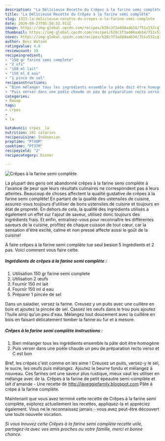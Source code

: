 ```yaml
---
description: "La Délicieuse Recette du Crêpes à la farine semi complète"
title: "La Délicieuse Recette du Crêpes à la farine semi complète"
slug: 1333-la-delicieuse-recette-du-crepes-a-la-farine-semi-complete
date: 2020-09-27T05:50:52.911Z
image: https://img-global.cpcdn.com/recipes/b20c3f3add4aab34/751x532cq70/crepes-a-la-farine-semi-complete-photo-principale-de-la-recette.jpg
thumbnail: https://img-global.cpcdn.com/recipes/b20c3f3add4aab34/751x532cq70/crepes-a-la-farine-semi-complete-photo-principale-de-la-recette.jpg
cover: https://img-global.cpcdn.com/recipes/b20c3f3add4aab34/751x532cq70/crepes-a-la-farine-semi-complete-photo-principale-de-la-recette.jpg
author: Bess Watson
ratingvalue: 4.8
reviewcount: 10
recipeingredient:
- "150 gr farine semi complete"
- "2 ufs"
- "150 ml lait"
- "150 ml d eau"
- "1 pince de sel"
recipeinstructions:
- "Bien mélanger tous les ingrédients ensemble la pâte doit être homogène"
- "Puis verser dans une poêle chaude un peu de préparation recto verso et C est bon"
categories:
- Resep
tags:
- crpes
- 
- la

katakunci: crpes  la 
nutrition: 281 calories
recipecuisine: Indonesian
preptime: "PT40M"
cooktime: "PT37M"
recipeyield: "2"
recipecategory: Dinner

---
```



![Crêpes à la farine semi complète](https://img-global.cpcdn.com/recipes/b20c3f3add4aab34/751x532cq70/crepes-a-la-farine-semi-complete-photo-principale-de-la-recette.jpg)

La plupart des gens ont abandonné crêpes à la farine semi complète à l'avance de peur que leurs résultats culinaires ne correspondent pas à leurs attentes. Beaucoup de choses affectent la qualité gustative de crêpes à la farine semi complète! En partant de la qualité des ustensiles de cuisine, assurez-vous toujours d'utiliser de bons ustensiles de cuisine et toujours en état de propreté. En dehors de cela, la qualité des ingrédients utilisés a également un effet sur l'ajout de saveur, utilisez donc toujours des ingrédients frais. Et enfin, entraînez-vous pour reconnaître les différentes saveurs de la cuisine, profitez de chaque cuisson de tout cœur, car la sensation d'être excité, calme et non pressé affecte aussi le goût de la cuisine!

<!--inarticleads1-->

À faire crêpes à la farine semi complète tue seul besion 5 Ingrédients et 2 pas. Voici comment vous faire cette.

##### Ingrédients de crêpes à la farine semi complète :

1. Utilisation 150 gr farine semi complete
1. Utilisation 2 œufs
1. Fournir 150 ml lait
1. Fournir 150 ml d eau
1. Préparer 1 pincée de sel


Dans un saladier, versez la farine. Creusez y un puits avec une cuillère en bois et ajoutez la pincée de sel. Cassez les oeufs dans le trou puis ajoutez l&#39;huile ainsi qu&#39;un peu d&#39;eau. Mélangez tout doucement avec la cuillère en bois en faisant délicatement tomber la farine au fur et à mesure. 

<!--inarticleads2-->

##### Crêpes à la farine semi complète instructions :

1. Bien mélanger tous les ingrédients ensemble la pâte doit être homogène
1. Puis verser dans une poêle chaude un peu de préparation recto verso et C est bon


Bref, les crêpes c&#39;est comme on les aime ! Creusez un puits, versez-y le sel, le sucre, les oeufs puis mélangez. Ajoutez le beurre fondu et mélangez à nouveau. Ces farines ont une saveur plus rustique, mieux vaut les utiliser en mélange avec de la. Crêpes à la farine de petit épeautre semi-complète et lait d&#39;amande - Une recette de http://laveggiefamily.blogspot.com Pâte à crêpe à la farine complète. 

<!--inarticleads1-->

<p>
Maintenant que vous avez terminé cette recette de Crêpes à la farine semi complète, explorez actuellement les recettes, appliquez-la et appréciez également. Vous ne le reconnaissez jamais - vous avez peut-être découvert une toute nouvelle vocation.
</p>

<p>
<i>Si vous trouvez cette Crêpes à la farine semi complète recette utile, partagez-la avec vos amis proches ou votre famille, merci et bonne chance.</i>
</p>
